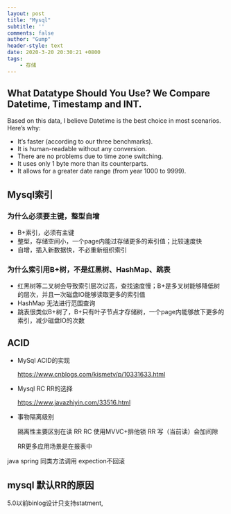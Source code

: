 ```yaml
---
layout: post
title: "Mysql"
subtitle: ''
comments: false
author: "Gump"
header-style: text
date: 2020-3-20 20:30:21 +0800
tags:
    - 存储
---
```


## What Datatype Should You Use? We Compare Datetime, Timestamp and INT.

Based on this data, I believe Datetime is the best choice in most scenarios. Here’s why:

- It’s faster (according to our three benchmarks).
- It is human-readable without any conversion.
- There are no problems due to time zone switching.
- It uses only 1 byte more than its counterparts.
- It allows for a greater date range (from year 1000 to 9999).

## Mysql索引

### 为什么必须要主键，整型自增

- B+索引，必须有主键
- 整型，存储空间小，一个page内能过存储更多的索引值；比较速度快
- 自增，插入新数据快，不必重新组织索引

### 为什么索引用B+树，不是红黑树、HashMap、跳表

- 红黑树等二叉树会导致索引层次过高，查找速度慢；B+是多叉树能够降低树的层次，并且一次磁盘IO能够读取更多的索引值
- HashMap 无法进行范围查询
- 跳表很类似B+树了，B+只有叶子节点才存储树，一个page内能够放下更多的索引，减少磁盘IO的次数

## ACID

- MySql ACID的实现

  https://www.cnblogs.com/kismetv/p/10331633.html

- Mysql RC RR的选择

  https://www.javazhiyin.com/33516.html

- 事物隔离级别

  隔离性主要区别在读
  RR RC 使用MVVC+排他锁
  RR 写（当前读）会加间隙 

  RR更多应用场景是在报表中

java spring 同类方法调用 expection不回滚

## mysql 默认RR的原因

5.0以前binlog设计只支持statment,

